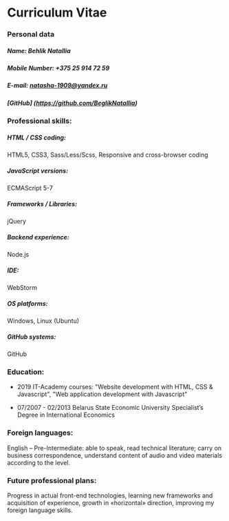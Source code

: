 # Curriculum Vitae
### Personal data 
##### Name: Behlik Natallia
##### Mobile Number: +375 25 914 72 59
##### E-mail: natasha-1909@yandex.ru
##### [GitHub] (https://github.com/BeglikNatallia)
### Professional skills:
##### HTML / CSS coding:
HTML5, CSS3, Sass/Less/Scss, Responsive and cross-browser coding
##### JavaScript versions:
ECMAScript 5-7
##### Frameworks / Libraries:
jQuery
##### Backend experience:
Node.js
##### IDE:
WebStorm
##### OS platforms:
Windows, Linux (Ubuntu)
##### GitHub systems:
GitHub
### Education:
- 2019 IT-Academy
courses: "Website development with HTML, CSS & Javascript", "Web application development with Javascript"

- 07/2007 - 02/2013 Belarus State Economic University
Specialist’s Degree in International Economics

### Foreign languages:
English – Pre-Intermediate: able to speak, read technical literature; carry on business correspondence, understand content of audio and video materials according to the level.

### Future professional plans:
Progress in actual front-end technologies, learning new frameworks and acquisition of experience, growth in «horizontal» direction, improving my foreign language skills.